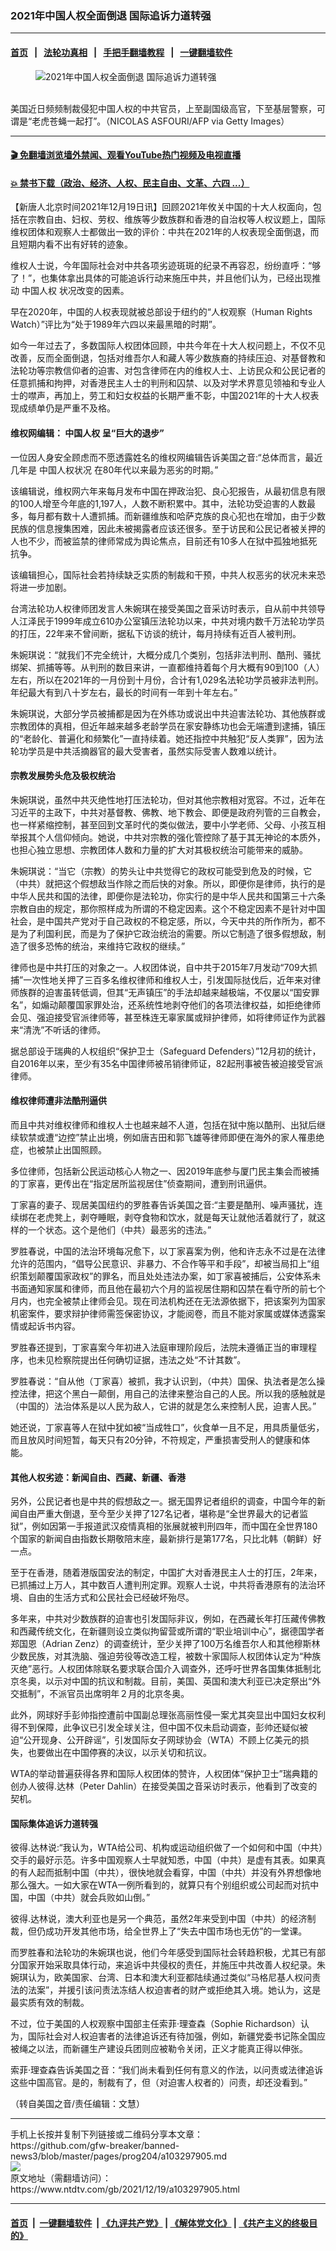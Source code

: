 ### 2021年中国人权全面倒退 国际追诉力道转强
------------------------

#### [首页](https://github.com/gfw-breaker/banned-news3/blob/master/README.md) &nbsp;&nbsp;|&nbsp;&nbsp; [法轮功真相](https://github.com/begood0513/basic/blob/master/README.md)  &nbsp;&nbsp;|&nbsp;&nbsp; [手把手翻墙教程](https://github.com/gfw-breaker/guides/wiki)  &nbsp;&nbsp;|&nbsp;&nbsp; [一键翻墙软件](https://github.com/gfw-breaker/nogfw/blob/master/README.md)  



<div><div class="featured_image">
 <figure>
  <img alt="2021年中国人权全面倒退 国际追诉力道转强" src="https://i.ntdtv.com/assets/uploads/2020/12/GettyImages-1214305597-800x450.jpg"/>
 </figure><br/>
 <span class="caption">
  美国近日频频制裁侵犯中国人权的中共官员，上至副国级高官，下至基层警察，可谓是“老虎苍蝇一起打”。（NICOLAS ASFOURI/AFP via Getty Images）
 </span>
</div>
</div><hr/>

#### [ 🎬  免翻墙浏览墙外禁闻、观看YouTube热门视频及电视直播](https://github.com/gfw-breaker/HelloWorld)

#### [ 💥  禁书下载（政治、经济、人权、民主自由、文革、六四 ...）](https://github.com/gfw-breaker/books/blob/master/README.md)

<div><div class="post_content" itemprop="articleBody">
 <p>
  【新唐人北京时间2021年12月19日讯】回顾2021年攸关中国的十大人权面向，包括在宗教自由、妇权、劳权、维族等少数族群和香港的自治权等人权议题上，国际维权团体和观察人士都做出一致的评价：中共在2021年的人权表现全面倒退，而且短期内看不出有好转的迹象。
 </p>
 <p>
  维权人士说，今年国际社会对中共各项劣迹斑斑的纪录不再容忍，纷纷直呼：“够了！”，也集体拿出具体的可能追诉行动来施压中共，并且他们认为，已经出现推动
  <ok href="https://www.ntdtv.com/gb/中国人权.htm">
   中国人权
  </ok>
  状况改变的因素。
 </p>
 <p>
  早在2020年，中国的人权表现就被总部设于纽约的“人权观察（Human Rights Watch）”评比为“处于1989年六四以来最黑暗的时期”。
 </p>
 <p>
  如今一年过去了，多数国际人权团体回顾，中共今年在十大人权问题上，不仅不见改善，反而全面倒退，包括对维吾尔人和藏人等少数族裔的持续压迫、对基督教和法轮功等宗教信仰者的迫害、对包含律师在内的维权人士、上访民众和公民记者的任意抓捕和拘押，对香港民主人士的判刑和囚禁、以及对学术界意见领袖和专业人士的噤声，再加上，劳工和妇女权益的长期严重不彰，中国2021年的十大人权表现成绩单仍是严重不及格。
 </p>
 <h4>
  维权网编辑：
  <ok href="https://www.ntdtv.com/gb/中国人权.htm">
   中国人权
  </ok>
  呈“巨大的退步”
 </h4>
 <p>
  一位因人身安全顾虑而不愿透露姓名的维权网编辑告诉美国之音:“总体而言，最近几年是
  <ok href="https://www.ntdtv.com/gb/中国人权状况.htm">
   中国人权状况
  </ok>
  在80年代以来最为恶劣的时期。”
 </p>
 <p>
  该编辑说，维权网六年来每月发布中国在押政治犯、良心犯报告，从最初信息有限的100人增至今年底的1,197人，人数不断积累中。其中，法轮功受迫害的人数最多，每月都有数十人遭抓捕。而新疆维族和哈萨克族的良心犯也在增加，由于少数民族的信息搜集困难，因此未被揭露者应该还很多。至于访民和公民记者被关押的人也不少，而被监禁的律师常成为舆论焦点，目前还有10多人在狱中孤独地抵死抗争。
 </p>
 <p>
  该编辑担心，国际社会若持续缺乏实质的制裁和干预，中共人权恶劣的状况未来恐将进一步加剧。
 </p>
 <p>
  台湾法轮功人权律师团发言人朱婉琪在接受美国之音采访时表示，自从前中共领导人江泽民于1999年成立610办公室镇压法轮功以来，中共对境内数千万法轮功学员的打压，22年来不曾间断，据私下访谈的统计，每月持续有近百人被判刑。
 </p>
 <p>
  朱婉琪说：“就我们不完全统计，大概分成几个类别，包括非法判刑、酷刑、骚扰绑架、抓捕等等。从判刑的数目来讲，一直都维持着每个月大概有90到100（人）左右，所以在2021年的一月份到十月份，合计有1,029名法轮功学员被非法判刑。年纪最大有到八十岁左右，最长的时间有一年到十年左右。”
 </p>
 <p>
  朱婉琪说，大部分学员被捕都是因为在外练功或说出中共迫害法轮功、其他族群或宗教团体的真相，但近年越来越多老龄学员在家安静练功也会无端遭到逮捕，镇压的“老龄化、普遍化和频繁化”一直持续着。她还指控中共触犯“反人类罪”，因为法轮功学员是中共活摘器官的最大受害者，虽然实际受害人数难以统计。
 </p>
 <h4>
  宗教发展势头危及极权统治
 </h4>
 <p>
  朱婉琪说，虽然中共灭绝性地打压法轮功，但对其他宗教相对宽容。不过，近年在习近平的主政下，中共对基督教、佛教、地下教会、即便是政府列管的三自教会，也一样紧缩控制，甚至回到文革时代的类似做法，要中小学老师、父母、小孩互相举报其个人信仰倾向。她说，中共对宗教的强化管控除了基于其无神论的本质外，也担心独立思想、宗教团体人数和力量的扩大对其极权统治可能带来的威胁。
 </p>
 <p>
  朱婉琪说：“当它（宗教）的势头让中共觉得它的政权可能受到危及的时候，它（中共）就把这个假想敌当作除之而后快的对象。所以，即便你是律师，执行的是中华人民共和国的法律，即便你是法轮功，你实行的是中华人民共和国第三十六条宗教自由的规定，那你照样成为所谓的不稳定因素。这个不稳定因素不是针对中国社会，是中国共产党对于自己政权的不稳定感，所以，今天中共的所作所为，都不是为了利国利民，而是为了保护它政治统治的需要。所以它制造了很多假想敌，制造了很多恐怖的统治，来维持它政权的继续。”
 </p>
 <p>
  律师也是中共打压的对象之一。人权团体说，自中共于2015年7月发动“709大抓捕”一次性地关押了三百多名维权律师和维权人士，引发国际挞伐后，近年来对律师族群的迫害虽转低调，但其“无声镇压”的手法却越来越极端，不仅屡以“国安罪名”，如煽动颠覆国家罪处治，还系统性地剥夺他们的各项法律权益，如拒绝律师会见、强迫接受官派律师等，甚至株连无辜家属或辩护律师，如将律师证作为武器来“清洗”不听话的律师。
 </p>
 <p>
  据总部设于瑞典的人权组织“保护卫士（Safeguard Defenders）”12月初的统计，自2016年以来，至少有35名中国律师被吊销律师证，82起刑事被告被迫接受官派律师。
 </p>
 <h4>
  维权律师遭非法酷刑逼供
 </h4>
 <p>
  而且中共对维权律师和维权人士也越来越不人道，包括在狱中施以酷刑、出狱后继续软禁或遭“边控”禁止出境，例如唐吉田和郭飞雄等律师即便在海外的家人罹患绝症，也被禁止出国照顾。
 </p>
 <p>
  多位律师，包括新公民运动核心人物之一、因2019年底参与厦门民主集会而被捕的丁家喜，更传出在“指定居所监视居住”侦查期间，遭到刑讯逼供。
 </p>
 <p>
  丁家喜的妻子、现居美国纽约的罗胜春告诉美国之音:“主要是酷刑、噪声骚扰，连续绑在老虎凳上，剥夺睡眠，剥夺食物和饮水，就是每天让就他活着就行了，就这样的一个状态。这个是他们（中共）最恶劣的违法。”
 </p>
 <p>
  罗胜春说，中国的法治环境每况愈下，以丁家喜案为例，他和许志永不过是在法律允许的范围内，“倡导公民意识、非暴力、不合作等平和手段”，却被当局扣上“组织策划颠覆国家政权”的罪名，而且处处违法办案，如丁家喜被捕后，公安体系未书面通知家属和律师，而且他在最初六个月的监视居住期和囚禁在看守所的前七个月内，也完全被禁止律师会见。现在司法机构还在无法源依据下，把该案列为国家机密案件，要求辩护律师需签保密协议，才能阅卷，而且不能对家属或媒体透露案情或起诉书内容。
 </p>
 <p>
  罗胜春还提到，丁家喜案今年初进入法庭审理阶段后，法院未遵循正当的审理程序，也未见检察院提出任何确切证据，违法之处“不计其数”。
 </p>
 <p>
  罗胜春说：“自从他（丁家喜）被抓，我才认识到，（中共）国保、执法者是怎么操控法律，把这个黑白一颠倒，用自己的法律来整治自己的人民。所以我的感触就是（中国的）法治体系是以人民为敌人，它讲的就是怎么来控制人民，迫害人民。”
 </p>
 <p>
  她还说，丁家喜等人在狱中犹如被“当成牲口”，伙食单一且不足，用具质量低劣，而且放风时间短暂，每天只有20分钟，不符规定，严重损害受刑人的健康和体能。
 </p>
 <h4>
  其他人权劣迹：新闻自由、西藏、新疆、香港
 </h4>
 <p>
  另外，公民记者也是中共的假想敌之一。据无国界记者组织的调查，中国今年的新闻自由严重大倒退，至今至少关押了127名记者，堪称是“全世界最大的记者监狱”，例如因第一手报道武汉疫情真相的张展就被判刑四年，而中国在全世界180个国家的新闻自由指数长期敬陪末座，最新排行是第177名，只比北韩（朝鲜）好一点。
 </p>
 <p>
  至于在香港，随着港版国安法的制定，中国扩大对香港民主人士的打压，2年来，已抓捕过上万人，其中数百人遭判刑定罪。观察人士说，中共将香港原有的法治环境、自由的生活方式和公民社会已经破坏殆尽。
 </p>
 <p>
  多年来，中共对少数族群的迫害也引发国际非议，例如，在西藏长年打压藏传佛教和西藏传统文化，在新疆则设立类似拘留营或所谓的“职业培训中心”，据德国学者郑国恩（Adrian Zenz）的调查统计，至少关押了100万名维吾尔人和其他穆斯林少数民族，对其洗脑、强迫劳役等改造工程，被数十家国际人权团体认定为“种族灭绝”恶行。人权团体除联名要求联合国介入调查外，还呼吁世界各国集体抵制北京冬奥，以示对中国的抗议和制裁。目前，美国、英国和澳大利亚已决定祭出“外交抵制”，不派官员出席明年２月的北京冬奥。
 </p>
 <p>
  此外，网球好手彭帅指控遭前中国副总理张高丽性侵一案尤其突显出中国妇女权利得不到保障，此争议已引发全球关注，但中国不仅未启动调查，彭帅还疑似被迫“公开现身、公开辟谣”，引发国际女子网球协会（WTA）不顾上亿美元的损失，也要做出在中国停赛的决议，以示关切和抗议。
 </p>
 <p>
  WTA的举动普遍获得各界和国际人权团体的赞许，人权团体“保护卫士”瑞典籍的创办人彼得.达林（Peter Dahlin）在接受美国之音采访时表示，他看到了改变的契机。
 </p>
 <h4>
  国际集体追诉力道转强
 </h4>
 <p>
  彼得.达林说:“我认为，WTA给公司、机构或运动组织做了一个如何和中国（中共）交手的最好示范。许多中国观察人士早就知悉，中国（中共）是虚有其表。如果真的有人起而抵制中国（中共），很快地就会看穿，中国（中共）并没有外界想像地那么强大。一如大家在WTA一例所看到的，就算只有个别组织或公司起而对抗中国，中国（中共）就会兵败如山倒。”
 </p>
 <p>
  彼得.达林说，澳大利亚也是另一个典范，虽然2年来受到中国（中共）的经济制裁，但仍成功开发其他市场，给全世界上了“失去中国市场也无仿”的一堂课。
 </p>
 <p>
  而罗胜春和法轮功的朱婉琪也说，他们今年感受到国际社会转趋积极，尤其已有部分国家开始采取具体行动，来追诉中共侵权的责任，并施压中共改善人权纪录。朱婉琪认为，欧美国家、台湾、日本和澳大利亚都陆续通过类似“马格尼基人权问责法的法案”，并援引该问责法冻结人权迫害者的财产或拒绝其入境。她认为，这是最实质有效的制裁。
 </p>
 <p>
  不过，位于美国的人权观察中国部主任索菲·理查森（Sophie Richardson）认为，国际社会对人权迫害者的法律追诉还有待加强，例如，新疆党委书记陈全国应被绳之以法，而新疆生产建设兵团则应被勒令关闭，正义才能真正得以伸张。
 </p>
 <p>
  索菲·理查森告诉美国之音：“我们尚未看到任何有意义的作法，以问责或法律追诉这些中国高官。是的，制裁有了，但（对迫害人权者的）问责，却还没看到。”
 </p>
 <p>
  （转自美国之音/责任编辑：文慧）
 </p>
 <div class="single_ad">
 </div>
</div>
</div>
<hr/>
手机上长按并复制下列链接或二维码分享本文章：<br/>
https://github.com/gfw-breaker/banned-news3/blob/master/pages/prog204/a103297905.md <br/>
<a href='https://github.com/gfw-breaker/banned-news3/blob/master/pages/prog204/a103297905.md'><img src='https://github.com/gfw-breaker/banned-news3/blob/master/pages/prog204/a103297905.md.png'/></a> <br/>
原文地址（需翻墙访问）：https://www.ntdtv.com/gb/2021/12/19/a103297905.html


------------------------
#### [首页](https://github.com/gfw-breaker/banned-news3/blob/master/README.md) &nbsp;|&nbsp; [一键翻墙软件](https://github.com/gfw-breaker/nogfw/blob/master/README.md) &nbsp;| [《九评共产党》](https://github.com/gfw-breaker/9ping.md/blob/master/README.md#九评之一评共产党是什么) | [《解体党文化》](https://github.com/gfw-breaker/jtdwh.md/blob/master/README.md) | [《共产主义的终极目的》](https://github.com/gfw-breaker/gczydzjmd.md/blob/master/README.md)


<img src='http://gfw-breaker.win/banned-news3/pages/prog204/a103297905.md' width='0px' height='0px'/>